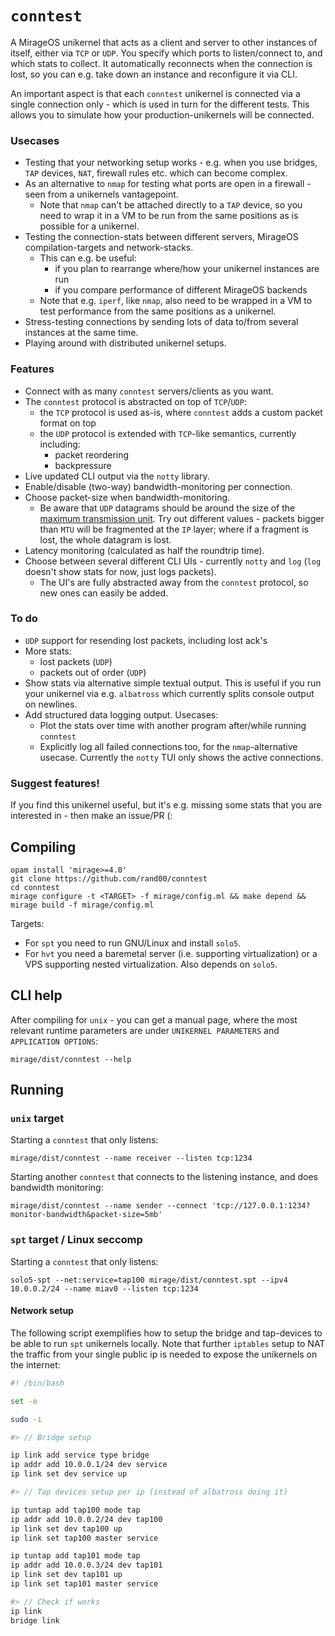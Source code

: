 # `conntest`

A MirageOS unikernel that acts as a client and server to 
other instances of itself, either via `TCP` or `UDP`. You specify 
which ports to listen/connect to, and which stats to collect. It automatically 
reconnects when the connection is lost, so you can e.g. take down an instance 
and reconfigure it via CLI. 

An important aspect is that each `conntest` unikernel is connected via a single
connection only - which is used in turn for the different tests. This allows you
to simulate how your production-unikernels will be connected.

### Usecases
* Testing that your networking setup works - e.g. when you use  bridges, 
  `TAP` devices, `NAT`, firewall rules etc. which can become complex. 
* As an alternative to `nmap` for testing what ports are open in a firewall - seen 
  from a unikernels vantagepoint. 
  * Note that `nmap` can't be attached directly to a `TAP` device, 
    so you need to wrap it in a VM to be run from the same positions as is possible for 
    a unikernel.
* Testing the connection-stats between different servers, MirageOS compilation-targets 
  and network-stacks.
  * This can e.g. be useful:
    * if you plan to rearrange where/how your unikernel instances are run
    * if you compare performance of different MirageOS backends
  * Note that e.g. `iperf`, like `nmap`, also need to be wrapped in a VM to test 
    performance from the same positions as a unikernel.
* Stress-testing connections by sending lots of data to/from several instances
  at the same time.
* Playing around with distributed unikernel setups.

### Features
* Connect with as many `conntest` servers/clients as you want.
* The `conntest` protocol is abstracted on top of `TCP`/`UDP`:
  * the `TCP` protocol is used as-is, where `conntest` adds a custom packet format on top
  * the `UDP` protocol is extended with `TCP`-like semantics, currently including:
    * packet reordering
    * backpressure
* Live updated CLI output via the `notty` library.
* Enable/disable (two-way) bandwidth-monitoring per connection.
* Choose packet-size when bandwidth-monitoring.
  * Be aware that `UDP` datagrams should be around the size of the 
    [maximum transmission unit](https://en.wikipedia.org/wiki/Maximum_transmission_unit).
    Try out different values - packets bigger than `MTU` will be fragmented at the `IP` layer;
    where if a fragment is lost, the whole datagram is lost.
* Latency monitoring (calculated as half the roundtrip time).
* Choose between several different CLI UIs - currently `notty` and `log` 
  (`log` doesn't show stats for now, just logs packets).
  * The UI's are fully abstracted away from the `conntest` protocol, so new ones 
    can easily be added.

### To do
* `UDP` support for resending lost packets, including lost ack's
* More stats:
  * lost packets (`UDP`)
  * packets out of order (`UDP`)
* Show stats via alternative simple textual output. This is useful if you run your unikernel 
  via e.g. `albatross` which currently splits console output on newlines.
* Add structured data logging output. Usecases:
  * Plot the stats over time with another program after/while running `conntest`
  * Explicitly log all failed connections too, for the `nmap`-alternative usecase. 
    Currently the `notty` TUI only shows the active connections.

### Suggest features!
If you find this unikernel useful, but it's e.g. missing some stats that you are interested in - then make an issue/PR (: 

## Compiling

```
opam install 'mirage>=4.0'
git clone https://github.com/rand00/conntest
cd conntest
mirage configure -t <TARGET> -f mirage/config.ml && make depend && mirage build -f mirage/config.ml
```
Targets:
* For `spt` you need to run GNU/Linux and install `solo5`. 
* For `hvt` you need a baremetal server (i.e. supporting virtualization) or a VPS supporting nested virtualization. Also depends on `solo5`.

## CLI help

After compiling for `unix` - you can get a manual page, where the most 
relevant runtime parameters are under 
`UNIKERNEL PARAMETERS` and `APPLICATION OPTIONS`:
```
mirage/dist/conntest --help
```

## Running 

### `unix` target

Starting a `conntest` that only listens:
```
mirage/dist/conntest --name receiver --listen tcp:1234
```

Starting another `conntest` that connects to the listening instance, 
and does bandwidth monitoring:
```
mirage/dist/conntest --name sender --connect 'tcp://127.0.0.1:1234?monitor-bandwidth&packet-size=5mb'
```

### `spt` target / Linux seccomp 

Starting a `conntest` that only listens:
```
solo5-spt --net:service=tap100 mirage/dist/conntest.spt --ipv4 10.0.0.2/24 --name miav0 --listen tcp:1234
```

#### Network setup

The following script exemplifies how to setup the bridge and tap-devices to be able to run `spt` unikernels locally. 
Note that further `iptables` setup to NAT the traffic from your single public ip is needed to expose the unikernels 
on the internet:

``` bash
#! /bin/bash

set -e

sudo -i

#> // Bridge setup

ip link add service type bridge
ip addr add 10.0.0.1/24 dev service
ip link set dev service up

#> // Tap devices setup per ip (instead of albatross doing it)

ip tuntap add tap100 mode tap
ip addr add 10.0.0.2/24 dev tap100
ip link set dev tap100 up
ip link set tap100 master service

ip tuntap add tap101 mode tap
ip addr add 10.0.0.3/24 dev tap101
ip link set dev tap101 up
ip link set tap101 master service

#> // Check if works
ip link
bridge link
```
